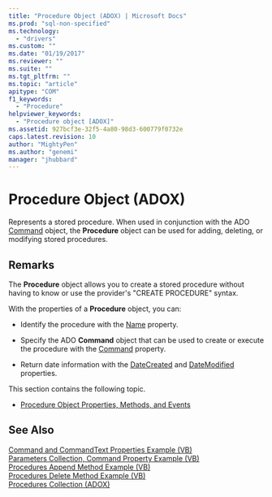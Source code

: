 ```yaml
---
title: "Procedure Object (ADOX) | Microsoft Docs"
ms.prod: "sql-non-specified"
ms.technology:
  - "drivers"
ms.custom: ""
ms.date: "01/19/2017"
ms.reviewer: ""
ms.suite: ""
ms.tgt_pltfrm: ""
ms.topic: "article"
apitype: "COM"
f1_keywords: 
  - "Procedure"
helpviewer_keywords: 
  - "Procedure object [ADOX]"
ms.assetid: 927bcf3e-32f5-4a80-98d3-600779f0732e
caps.latest.revision: 10
author: "MightyPen"
ms.author: "genemi"
manager: "jhubbard"
---
```

# Procedure Object (ADOX)
Represents a stored procedure. When used in conjunction with the ADO [Command](../../../ado/reference/ado-api/command-object-ado.md) object, the **Procedure** object can be used for adding, deleting, or modifying stored procedures.  
  
## Remarks  
 The **Procedure** object allows you to create a stored procedure without having to know or use the provider's "CREATE PROCEDURE" syntax.  
  
 With the properties of a **Procedure** object, you can:  
  
-   Identify the procedure with the [Name](../../../ado/reference/adox-api/name-property-adox.md) property.  
  
-   Specify the ADO **Command** object that can be used to create or execute the procedure with the [Command](../../../ado/reference/adox-api/command-property-adox.md) property.  
  
-   Return date information with the [DateCreated](../../../ado/reference/adox-api/datecreated-property-adox.md) and [DateModified](../../../ado/reference/adox-api/datemodified-property-adox.md) properties.  
  
 This section contains the following topic.  
  
-   [Procedure Object Properties, Methods, and Events](../../../ado/reference/adox-api/procedure-object-properties-methods-and-events.md)  
  
## See Also  
 [Command and CommandText Properties Example (VB)](../../../ado/reference/adox-api/command-and-commandtext-properties-example-vb.md)   
 [Parameters Collection, Command Property Example (VB)](../../../ado/reference/adox-api/parameters-collection-command-property-example-vb.md)   
 [Procedures Append Method Example (VB)](../../../ado/reference/adox-api/procedures-append-method-example-vb.md)   
 [Procedures Delete Method Example (VB)](../../../ado/reference/adox-api/procedures-delete-method-example-vb.md)   
 [Procedures Collection (ADOX)](../../../ado/reference/adox-api/procedures-collection-adox.md)